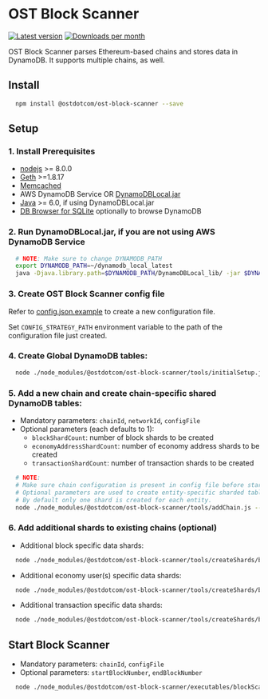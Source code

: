 # OST Block Scanner


[![Latest version](https://img.shields.io/npm/v/@ostdotcom/ost-block-scanner.svg?maxAge=3600)][npm]
[![Downloads per month](https://img.shields.io/npm/dm/@ostdotcom/ost-block-scanner.svg?maxAge=3600)][npm]

[npm]: https://www.npmjs.com/package/@ostdotcom/ost-block-scanner

OST Block Scanner parses Ethereum-based chains and stores data in DynamoDB. It supports multiple chains, as well.


## Install

```bash
  npm install @ostdotcom/ost-block-scanner --save
```

## Setup

### 1. Install Prerequisites 
- [nodejs](https://nodejs.org/) >= 8.0.0
- [Geth](https://github.com/ethereum/go-ethereum/) >=1.8.17
- [Memcached](https://memcached.org/)
- AWS DynamoDB Service OR [DynamoDBLocal.jar](https://docs.aws.amazon.com/amazondynamodb/latest/developerguide/DynamoDBLocal.DownloadingAndRunning.html)
- [Java](https://www.java.com/) >= 6.0, if using DynamoDBLocal.jar
- [DB Browser for SQLite](https://sqlitebrowser.org/) optionally to browse DynamoDB
    
### 2. Run DynamoDBLocal.jar, if you are not using AWS DynamoDB Service

```bash
  # NOTE: Make sure to change DYNAMODB_PATH
  export DYNAMODB_PATH=~/dynamodb_local_latest
  java -Djava.library.path=$DYNAMODB_PATH/DynamoDBLocal_lib/ -jar $DYNAMODB_PATH/DynamoDBLocal.jar -sharedDb -dbPath $DYNAMODB_PATH/
```

### 3. Create OST Block Scanner config file
Refer to [config.json.example](config.json.example) to create a new configuration file.

Set `CONFIG_STRATEGY_PATH` environment variable to the path of the configuration file just created.

### 4. Create Global DynamoDB tables: 

```bash
  node ./node_modules/@ostdotcom/ost-block-scanner/tools/initialSetup.js --configFile $CONFIG_STRATEGY_PATH
```

### 5. Add a new chain and create chain-specific shared DynamoDB tables:
  * Mandatory parameters: `chainId`, `networkId`, `configFile`
  * Optional parameters (each defaults to 1):
    * `blockShardCount`: number of block shards to be created
    * `economyAddressShardCount`: number of economy address shards to be created
    * `transactionShardCount`: number of transaction shards to be created
  
```bash
  # NOTE:
  # Make sure chain configuration is present in config file before starting this step. 
  # Optional parameters are used to create entity-specific sharded tables. 
  # By default only one shard is created for each entity. 
  node ./node_modules/@ostdotcom/ost-block-scanner/tools/addChain.js --configFile $CONFIG_STRATEGY_PATH --chainId 2000 --networkId 1 --blockShardCount 2 --economyAddressShardCount 2 --transactionShardCount 2
```

### 6. Add additional shards to existing chains (optional)

* Additional block specific data shards:

```bash
  node ./node_modules/@ostdotcom/ost-block-scanner/tools/createShards/byBlock.js --configFile $CONFIG_STRATEGY_PATH --chainId 2000 --shardNumber 1
```

* Additional economy user(s) specific data shards:

```bash
  node ./node_modules/@ostdotcom/ost-block-scanner/tools/createShards/byEconomyAddress.js --configFile $CONFIG_STRATEGY_PATH --chainId 2000 --shardNumber 1
```

* Additional transaction specific data shards:

```bash
  node ./node_modules/@ostdotcom/ost-block-scanner/tools/createShards/byTransaction.js --configFile $CONFIG_STRATEGY_PATH --chainId 2000 --shardNumber 1
```
    
## Start Block Scanner
  * Mandatory parameters: `chainId`, `configFile`
  * Optional parameters: `startBlockNumber`, `endBlockNumber`
```bash
  node ./node_modules/@ostdotcom/ost-block-scanner/executables/blockScanner.js --configFile $CONFIG_STRATEGY_PATH --chainId 2000 --startBlockNumber 0 --endBlockNumber 100
```

